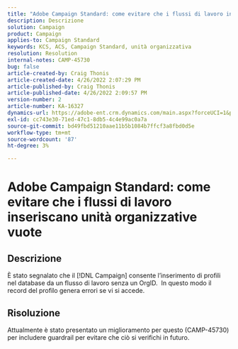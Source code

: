 ```yaml
---
title: "Adobe Campaign Standard: come evitare che i flussi di lavoro inseriscano unità organizzative vuote"
description: Descrizione
solution: Campaign
product: Campaign
applies-to: Campaign Standard
keywords: KCS, ACS, Campaign Standard, unità organizzativa
resolution: Resolution
internal-notes: CAMP-45730
bug: false
article-created-by: Craig Thonis
article-created-date: 4/26/2022 2:07:29 PM
article-published-by: Craig Thonis
article-published-date: 4/26/2022 2:09:57 PM
version-number: 2
article-number: KA-16327
dynamics-url: https://adobe-ent.crm.dynamics.com/main.aspx?forceUCI=1&pagetype=entityrecord&etn=knowledgearticle&id=42330533-6ac5-ec11-a7b6-0022480a138b
exl-id: cc743e30-71ed-47c1-8db5-4c4e99ac0a7a
source-git-commit: bd49fbd51210aae11b5b1084b7ffcf3a8fbd0d5e
workflow-type: tm+mt
source-wordcount: '87'
ht-degree: 3%

---
```


# Adobe Campaign Standard: come evitare che i flussi di lavoro inseriscano unità organizzative vuote

## Descrizione


È stato segnalato che il [!DNL Campaign] consente l’inserimento di profili nel database da un flusso di lavoro senza un OrgID.  In questo modo il record del profilo genera errori se vi si accede.


## Risoluzione


Attualmente è stato presentato un miglioramento per questo (CAMP-45730) per includere guardrail per evitare che ciò si verifichi in futuro.

